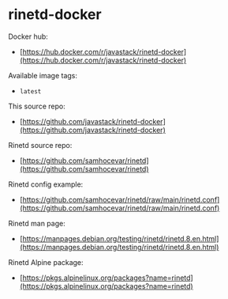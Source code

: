 # rinetd-docker

Docker hub:
  - [https://hub.docker.com/r/javastack/rinetd-docker](https://hub.docker.com/r/javastack/rinetd-docker)

Available image tags:
  - `latest`

This source repo:
  - [https://github.com/javastack/rinetd-docker](https://github.com/javastack/rinetd-docker)

Rinetd source repo:
  - [https://github.com/samhocevar/rinetd](https://github.com/samhocevar/rinetd)

Rinetd config example:
  - [https://github.com/samhocevar/rinetd/raw/main/rinetd.conf](https://github.com/samhocevar/rinetd/raw/main/rinetd.conf)

Rinetd man page:
  - [https://manpages.debian.org/testing/rinetd/rinetd.8.en.html](https://manpages.debian.org/testing/rinetd/rinetd.8.en.html)

Rinetd Alpine package:
  - [https://pkgs.alpinelinux.org/packages?name=rinetd](https://pkgs.alpinelinux.org/packages?name=rinetd)

